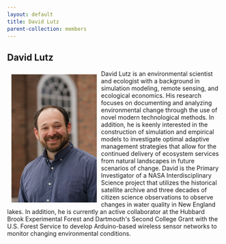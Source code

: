 ```yaml
---
layout: default
title: David Lutz
parent-collection: members
---
```


## David Lutz
<img src="/media/members/david_lutz.jpg" alt="1" width = 200px height = 300px style="object-fit: cover; float: left; margin: 10px">
David Lutz is an environmental scientist and ecologist with a background in simulation modeling, remote sensing, and ecological economics. His research focuses on documenting and analyzing environmental change through the use of novel modern technological methods. In addition, he is keenly interested in the construction of simulation and empirical models to investigate optimal adaptive management strategies that allow for the continued delivery of ecosystem services from natural landscapes in future scenarios of change. David is the Primary Investigator of a NASA Interdisciplinary Science project that utilizes the historical satellite archive and three decades of citizen science observations to observe changes in water quality in New England lakes. In addition, he is currently an active collaborator at the Hubbard Brook Experimental Forest and Dartmouth's Second College Grant with the U.S. Forest Service to develop Arduino-based wireless sensor networks to monitor changing environmental conditions.